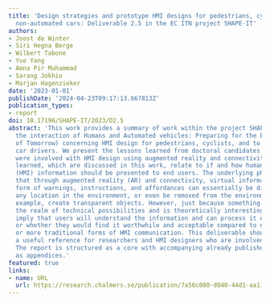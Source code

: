 ```yaml
---
title: 'Design strategies and prototype HMI designs for pedestrians, cyclists, and
  non-automated cars: Deliverable 2.5 in the EC ITN project SHAPE-IT'
authors:
- Joost de Winter
- Siri Hegna Berge
- Wilbert Tabone
- Yue Yang
- Amna Pir Muhammad
- Sarang Jokhio
- Marjan Hagenzieker
date: '2023-01-01'
publishDate: '2024-04-23T09:17:13.667813Z'
publication_types:
- report
doi: 10.17196/SHAPE-IT/2023/D2.5
abstract: 'This work provides a summary of work within the project SHAPE-IT (Supporting
  the interaction of Humans and Automated vehicles: Preparing for the Environment
  of Tomorrow) concerning HMI design for pedestrians, cyclists, and to some extent
  car drivers. We present the lessons learned from doctoral candidates (ESRs) who
  were involved with HMI design using augmented reality and connectivity. The lessons
  learned, which are discussed in this work, relate to if and how human-machine-interface
  (HMI) information should be presented to end users. The underlying philosophy is
  that through augmented reality (AR) and connectivity, virtual information in the
  form of warnings, instructions, and affordances can essentially be displayed at
  any location in the environment, or even be removed from the environment, to, for
  example, create transparent objects. However, just because something falls within
  the realm of technical possibilities and is theoretically interesting, does not
  imply that users will understand the information and can process it efficiently,
  or whether they would find it worthwhile and acceptable compared to no information
  or more traditional forms of HMI communication. This deliverable should serve as
  a useful reference for researchers and HMI designers who are involved in road transport.
  The report is structured as a core with accompanying already published journal articles
  as appendices.'
featured: true
links:
- name: URL
  url: https://research.chalmers.se/publication/7a56c080-d040-44d1-aa11-361896d2f5e3
---
```

